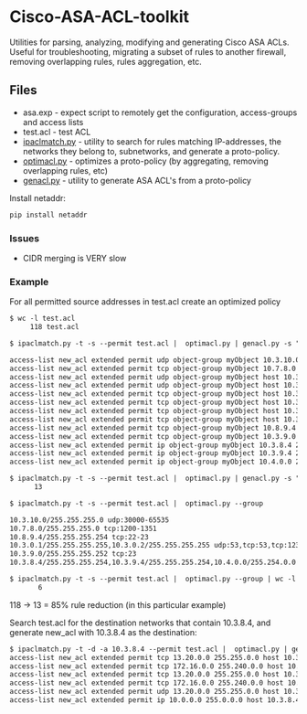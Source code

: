 # Cisco-ASA-ACL-toolkit
Utilities for parsing, analyzing, modifying and generating Cisco ASA ACLs. Useful for troubleshooting, migrating a subset of rules to another firewall, removing overlapping rules, rules aggregation, etc.

## Files

* asa.exp - expect script to remotely get the configuration, access-groups and access lists
* test.acl - test ACL
* [ipaclmatch.py](https://github.com/AlekzNet/Cisco-ASA-ACL-toolkit/blob/master/doc/ipaclmatch.md) - utility to search for rules matching IP-addresses, the networks they belong to, subnetworks, and generate a proto-policy.
* [optimacl.py](https://github.com/AlekzNet/Cisco-ASA-ACL-toolkit/blob/master/doc/optimacl.md) - optimizes a proto-policy (by aggregating, removing overlapping rules, etc)
* [genacl.py](https://github.com/AlekzNet/Cisco-ASA-ACL-toolkit/blob/master/doc/genacl.md) - utility to generate ASA ACL's from a proto-policy

Install netaddr:

```sh
pip install netaddr
```
### Issues

* CIDR merging is VERY slow

### Example

For all permitted source addresses in test.acl create an optimized policy

```txt
$ wc -l test.acl
     118 test.acl

$ ipaclmatch.py -t -s --permit test.acl |  optimacl.py | genacl.py -s "myObject" --acl new_acl

access-list new_acl extended permit udp object-group myObject 10.3.10.0 255.255.255.0 gt 30000
access-list new_acl extended permit tcp object-group myObject 10.7.8.0 255.255.255.0 range 1200 1351
access-list new_acl extended permit udp object-group myObject host 10.3.0.1 eq 53
access-list new_acl extended permit udp object-group myObject host 10.3.0.2 eq 53
access-list new_acl extended permit tcp object-group myObject host 10.3.0.1 eq 53
access-list new_acl extended permit tcp object-group myObject host 10.3.0.2 eq 53
access-list new_acl extended permit tcp object-group myObject host 10.3.0.1 eq 123
access-list new_acl extended permit tcp object-group myObject host 10.3.0.2 eq 123
access-list new_acl extended permit tcp object-group myObject 10.8.9.4 255.255.255.254 range 22 23
access-list new_acl extended permit tcp object-group myObject 10.3.9.0 255.255.255.252 eq 23
access-list new_acl extended permit ip object-group myObject 10.3.8.4 255.255.255.254 
access-list new_acl extended permit ip object-group myObject 10.3.9.4 255.255.255.254 
access-list new_acl extended permit ip object-group myObject 10.4.0.0 255.254.0.0 

$ ipaclmatch.py -t -s --permit test.acl |  optimacl.py | genacl.py -s "myObject" --acl new_acl | wc -l
      13

$ ipaclmatch.py -t -s --permit test.acl |  optimacl.py --group      

10.3.10.0/255.255.255.0 udp:30000-65535
10.7.8.0/255.255.255.0 tcp:1200-1351
10.8.9.4/255.255.255.254 tcp:22-23
10.3.0.1/255.255.255.255,10.3.0.2/255.255.255.255 udp:53,tcp:53,tcp:123
10.3.9.0/255.255.255.252 tcp:23
10.3.8.4/255.255.255.254,10.3.9.4/255.255.255.254,10.4.0.0/255.254.0.0 *

$ ipaclmatch.py -t -s --permit test.acl |  optimacl.py --group | wc -l
       6

```
118 -> 13 = 85% rule reduction (in this particular example)


Search test.acl for the destination networks that contain 10.3.8.4, and generate new_acl with 10.3.8.4 as the destination:

```txt
$ ipaclmatch.py -t -d -a 10.3.8.4 --permit test.acl |  optimacl.py | genacl.py -d 10.3.8.4  --acl new_acl
access-list new_acl extended permit tcp 13.20.0.0 255.255.0.0 host 10.3.8.4 eq 53
access-list new_acl extended permit tcp 172.16.0.0 255.240.0.0 host 10.3.8.4 eq 53
access-list new_acl extended permit tcp 13.20.0.0 255.255.0.0 host 10.3.8.4 eq 123
access-list new_acl extended permit tcp 172.16.0.0 255.240.0.0 host 10.3.8.4 eq 123
access-list new_acl extended permit udp 13.20.0.0 255.255.0.0 host 10.3.8.4 eq 53
access-list new_acl extended permit ip 10.0.0.0 255.0.0.0 host 10.3.8.4 

```
